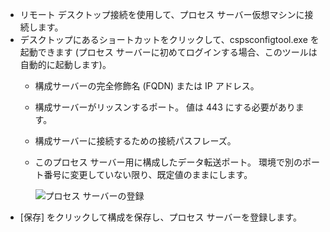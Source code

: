 * リモート デスクトップ接続を使用して、プロセス サーバー仮想マシンに接続します。
* デスクトップにあるショートカットをクリックして、cspsconfigtool.exe を起動できます  (プロセス サーバーに初めてログインする場合、このツールは自動的に起動します)。
  - 構成サーバーの完全修飾名 (FQDN) または IP アドレス。
  - 構成サーバーがリッスンするポート。 値は 443 にする必要があります。
  - 構成サーバーに接続するための接続パスフレーズ。
  - このプロセス サーバー用に構成したデータ転送ポート。 環境で別のポート番号に変更していない限り、既定値のままにします。

    ![プロセス サーバーの登録](./media/site-recovery-vmware-register-process-server/register-ps.png)
* [保存] をクリックして構成を保存し、プロセス サーバーを登録します。
